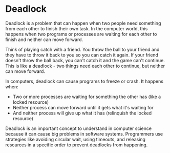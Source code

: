 # Deadlock

Deadlock is a problem that can happen when two people need something from each other to finish their own task. In the computer world, this happens when two programs or processes are waiting for each other to finish and neither can move forward.

Think of playing catch with a friend. You throw the ball to your friend and they have to throw it back to you so you can catch it again. If your friend doesn't throw the ball back, you can't catch it and the game can't continue. This is like a deadlock - two things need each other to continue, but neither can move forward.

In computers, deadlock can cause programs to freeze or crash. It happens when:
* Two or more processes are waiting for something the other has (like a locked resource)
* Neither process can move forward until it gets what it's waiting for
* And neither process will give up what it has (relinquish the locked resource)

Deadlock is an important concept to understand in computer science because it can cause big problems in software systems. Programmers use strategies like avoiding circular wait, using timeouts, and releasing resources in a specific order to prevent deadlocks from happening.
